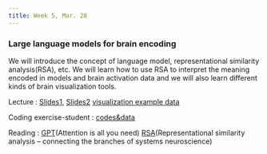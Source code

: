 ```yaml
---
title: Week 5, Mar. 28
---
```


### Large language models for brain encoding

We will introduce the concept of language model, representational similarity analysis(RSA), etc. We will learn how to use RSA to interpret the meaning encoded in models and brain activation data and we will also learn different kinds of brain visualization tools. 

Lecture
: [Slides1](https://drive.google.com/file/d/1z1UrNS5nHYo9dPI2LfJzddKGBKoAM2PH/view?usp=sharing), 
[Slides2](https://drive.google.com/file/d/1MYylFWyLNYffD0i5HOzCYAHBZKcPsQCh/view?usp=sharing)
[visualization example data](https://drive.google.com/file/d/1RylN1vVr9KTeZwxRsiPrICFPfTNvSGzf/view?usp=sharing)

Coding exercise-student
: [codes&data](https://drive.google.com/drive/folders/1iNI-Y_p-1zG4fAJ3gyFbS_wkamcp1lCs?usp=sharing)

Reading
:
[GPT](https://proceedings.neurips.cc/paper_files/paper/2017/file/3f5ee243547dee91fbd053c1c4a845aa-Paper.pdf)(Attention is all you need)
[RSA](https://www.frontiersin.org/articles/10.3389/neuro.06.004.2008/full)(Representational similarity analysis – connecting the branches of systems neuroscience)
